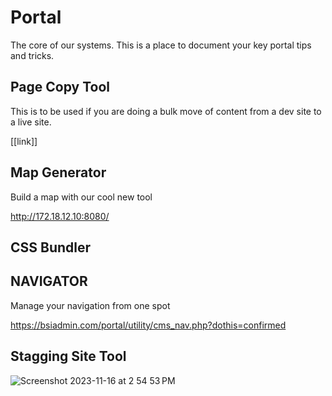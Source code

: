 # Portal 

The core of our systems. This is a place to document your key portal tips and tricks. 

## Page Copy Tool 

This is to be used if you are doing a bulk move of content from a dev site to a live site. 

[[link]] 


## Map Generator 

Build a map with our cool new tool 

http://172.18.12.10:8080/

## CSS Bundler 


## NAVIGATOR

Manage your navigation from one spot 

https://bsiadmin.com/portal/utility/cms_nav.php?dothis=confirmed


## Stagging Site Tool 

![Screenshot 2023-11-16 at 2 54 53 PM](https://github.com/th-frontend/notes-tutorials/assets/1509641/ef2c43c6-3517-4507-b9ad-c5b03d246a10)

